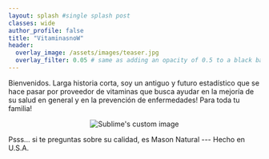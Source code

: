 ```yaml
---
layout: splash #single splash post
classes: wide
author_profile: false
title: "VitaminasnoW"
header:
  overlay_image: /assets/images/teaser.jpg
  overlay_filter: 0.05 # same as adding an opacity of 0.5 to a black background
---
```


Bienvenidos.
Larga historia corta, soy un antiguo y futuro estadístico que se hace pasar por proveedor de vitaminas que busca ayudar en la mejoría de su salud en general y en la prevención de enfermedades! Para toda tu familia!

<p align="center">
  <img src="https://github.com/nipnipj/nipnipj.github.io/blob/master/assets/images/masonlog.jpeg?raw=true" alt="Sublime's custom image"/>
</p>

Psss... si te preguntas sobre su calidad, es Mason Natural --- Hecho en U.S.A. 


